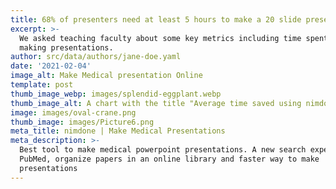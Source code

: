 ```yaml
---
title: 68% of presenters need at least 5 hours to make a 20 slide presentation
excerpt: >-
  We asked teaching faculty about some key metrics including time spent in
  making presentations.
author: src/data/authors/jane-doe.yaml
date: '2021-02-04'
image_alt: Make Medical presentation Online
template: post
thumb_image_webp: images/splendid-eggplant.webp
thumb_image_alt: A chart with the title "Average time saved using nimdone"
image: images/oval-crane.png
thumb_image: images/Picture6.png
meta_title: nimdone | Make Medical Presentations
meta_description: >-
  Best tool to make medical powerpoint presentations. A new search experience on
  PubMed, organize papers in an online library and faster way to make
  presentations
---
```

